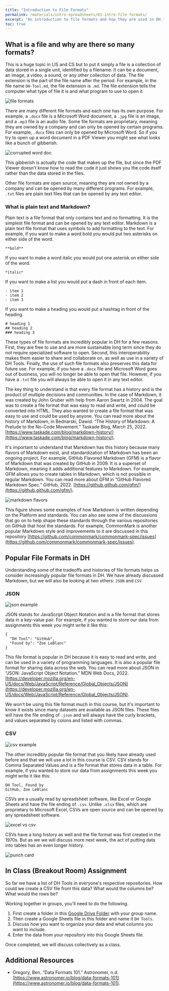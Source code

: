 ```yaml
---
title: "Introduction to File Formats"
permalink: /materials/intro-spreadsheets/01-intro-file-formats/
excerpt: "An introduction to file formats and how they are used in DH."
toc: true
---
```


## What is a file and why are there so many formats?

This is a huge topic in LIS and CS but to put it simply a file is a collection of data stored in a single unit, identified by a filename. It can be a document, an image, a video, a sound, or any other collection of data. The file extension is the part of the file name after the period. For example, in the file name `DH-Tool.md`, the file extension is `.md`. The file extension tells the computer what type of file it is and what program to use to open it.

![file formats](https://www.filecenter.com/blog/wp-content/uploads/2022/04/The-Giant-List-of-Document-File-Types-and-Extensions.jpg)

There are many different file formats and each one has its own purpose. For example, a `.docx` file is a Microsoft Word document, a `.jpg` file is an image, and a `.mp3` file is an audio file. Some file formats are proprietary, meaning they are owned by a company and can only be opened by certain programs. For example, `.docx` files can only be opened by Microsoft Word. So if you try to open up a word document in a PDF Viewer you might see what looks like a bunch of gibberish.

![corrupted word doc](https://www.fonelab.com/images/data-retriever/fonelab-data-retriever-how-to-corrupt-a-word-file-doc-text-only.jpg)

This gibberish is actually the code that makes up the file, but since the PDF Viewer doesn't know how to read the code it just shows you the code itself rather than the data stored in the files.

Other file formats are open source, meaning they are not owned by a company and can be opened by many different programs. For example, `.txt` files are plain text files that can be opened by any text editor. 

### What is plain text and Markdown?

Plain text is a file format that only contains text and no formatting. It is the simplest file format and can be opened by any text editor. Markdown is a plain text file format that uses symbols to add formatting to the text. For example, if you want to make a word bold you would put two asterisks on either side of the word.

```
**bold**
```

If you want to make a word italic you would put one asterisk on either side of the word.

```
*italic*
```

If you want to make a list you would put a dash in front of each item.

```
- item 1
- item 2
- item 3
```

If you want to make a heading you would put a hashtag in front of the heading.

```
# heading 1
## heading 2
### heading 3
```

These types of file formats are incredibly popular in DH for a few reasons. First, they are free to use and are more sustainable long term since they do not require specialized software to open. Second, this interoperability makes them easier to share and collaborate on, as well as use in a variety of DH Tools. Finally, the use of such file formats also preserves this data for future use. For example, if you have a `.docx` file and Microsoft Word goes out of business, you will no longer be able to open that file. However, if you have a `.txt` file you will always be able to open it in any text editor. 

The key thing to understand is that every file format has a history and is the product of multiple decisions and communities. In the case of Markdown, it was created by John Gruber with help from Aaron Swartz in 2004. The goal was to create a file format that was easy to read and write, and could be converted into HTML. They also wanted to create a file format that was easy to use and could be used by anyone. You can read more about the history of Markdown, in Bednarski, Dawid. “The History of Markdown: A Prelude to the No-Code Movement.” Taskade Blog, March 25, 2022. [https://www.taskade.com/blog/markdown-history/](https://www.taskade.com/blog/markdown-history/).

It's important to understand that Markdown has this history because many flavors of Markdown exist, and standardization of Markdown has been an ongoing project. For example, GitHub Flavored Markdown (GFM) is a flavor of Markdown that was created by GitHub in 2009. It is a superset of Markdown, meaning it adds additional features to Markdown. For example, GFM allows you to create tables in Markdown, which is not possible in regular Markdown. You can read more about GFM in “GitHub Flavored Markdown Spec.” GitHub, 2022. [https://github.github.com/gfm/](https://github.github.com/gfm/).

![markdown flavors](https://d11a6trkgmumsb.cloudfront.net/original/3X/c/b/cb7374a606a66c5b8e489afed76d93ed49dc7836.png)

This figure shows some examples of how Markdown is written depending on the Platform and standards. You can also see some of the discussions that go on to help shape these standards through the various repositories on GitHub that host the standards. For example, CommonMark is another popular Markdown style and improvements to it are discussed in this repository [https://github.com/commonmark/commonmark-spec/issues](https://github.com/commonmark/commonmark-spec/issues).

## Popular File Formats in DH

Understanding some of the tradeoffs and histories of file formats helps us consider increasingly popular file formats in DH. We have already discussed Markdown, but we will also be looking at two others: `JSON` and `CSV`.

### JSON

![json example](https://www.softwaretestinghelp.com/wp-content/qa/uploads/2017/12/Including-Car-in-Employee-JSON.jpg)

JSON stands for JavaScript Object Notation and is a file format that stores data in a key-value pair. For example, if you wanted to store our data from assignments this week you might write it like this:

```
{
  "DH Tool": "GitHub",
  "Found by": "Zoe LeBlanc"
}
```

This file format is popular in DH because it is easy to read and write, and can be used in a variety of programming languages. It is also a popular file format for sharing data across the web. You can read more about JSON in “JSON: JavaScript Object Notation.” MDN Web Docs, 2022. [https://developer.mozilla.org/en-US/docs/Web/JavaScript/Reference/Global_Objects/JSON](https://developer.mozilla.org/en-US/docs/Web/JavaScript/Reference/Global_Objects/JSON).

We won't be using this file format much in this course, but it's important to know it exists since many datasets are available as JSON files. These files will have the file ending of `.json` and will always have the curly brackets, and values separated by colons and listed with commas.

### CSV

![csv example](https://static.tildacdn.com/tild3262-3665-4232-b835-303031616463/Screenshot_2022-04-2.png)

The other incredibly popular file format that you likely have already used before and that we will use a lot in this course is CSV. CSV stands for Comma Separated Values and is a file format that stores data in a table. For example, if you wanted to store our data from assignments this week you might write it like this:

```
DH Tool, Found by
GitHub, Zoe LeBlanc
```
CSVs are a usually read by spreadsheet software, like Excel or Google Sheets and have the file ending of `.csv`. Unlike `.xlsx` files, which are proprietary to Microsoft Excel, CSVs are open source and can be opened by any spreadsheet software. 

![excel vs csv](https://miro.medium.com/v2/resize:fit:1400/1*eGVQ8M6mgERo8WFMUjYjZA.jpeg)

CSVs have a long history as well and the file format was first created in the 1970s. But as we we will discuss more next week, the act of putting data into tables has an even longer history.

![punch card](https://imgur.com/V5mfB2w.jpg)

## In Class (Breakout Room) Assignment

So far we have a list of DH Tools in everyone's respective repositories. How could we create a CSV file from this data? What would the columns be? What would the rows be? 

Working together in groups, you'll need to do the following.

1. First create a folder in this [Google Drive Folder](https://drive.google.com/drive/folders/1ZFIPZtkJrmAOWITohsk6n7sNGluIwQEg?usp=sharing) with your group name.
2. Then create a Google Sheets file in this folder and name it `DH Tools`.
3. Discuss how you want to organize your data and what columns you want to include.
4. Enter the data from your repository into this Google Sheets file.

Once completed, we will discuss collectively as a class.

## Additional Resources

- Gregory, Ben. “Data Formats 101.” Astronomer, n.d. [https://www.astronomer.io/blog/data-formats-101](https://www.astronomer.io/blog/data-formats-101).






